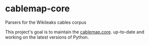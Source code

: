 # cablemap-core
Parsers for the Wikileaks cables corpus


This project's goal is to maintain the [cablemap.core](https://github.com/heuer/cablemap).
up-to-date and working on the latest versions of Python.